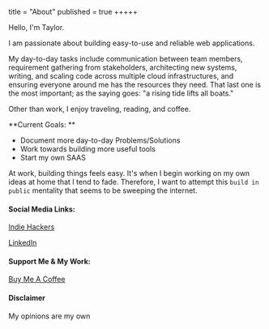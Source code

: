 title = "About"
published = true
+++++

Hello, I'm Taylor.

I am passionate about building easy-to-use and reliable web applications. 

My day-to-day tasks include communication between team members, requirement gathering from stakeholders, architecting new systems, writing, and scaling code across multiple cloud infrastructures, and ensuring everyone around me has the resources they need. That last one is the most important; as the saying goes: "a rising tide lifts all boats."

Other than work, I enjoy traveling, reading, and coffee.

**Current Goals: **
 - Document more day-to-day Problems/Solutions
 - Work towards building more useful tools
 - Start my own SAAS

At work, building things feels easy. It's when I begin working on my own ideas at home that I tend to fade. Therefore, I want to attempt this `build in public` mentality that seems to be sweeping the internet.

#### Social Media Links:

[Indie Hackers](https://www.indiehackers.com/mrbrazel)

[LinkedIn](https://www.linkedin.com/in/taylorbrazelton/)


#### Support Me & My Work:

[Buy Me A Coffee](https://www.buymeacoffee.com/mrbrazel)


#### Disclaimer

My opinions are my own
